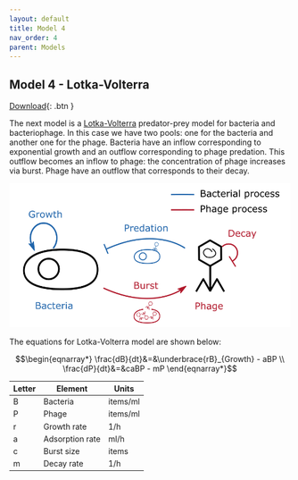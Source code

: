 ```yaml
---
layout: default
title: Model 4
nav_order: 4
parent: Models
---
```


## Model 4 - Lotka-Volterra

[Download](https://github.com/SergioCoboLopez/Workshop_ESA/blob/main/GoldSim_Models/Lotka_Volterra.gsm){: .btn }

The next model is a [Lotka-Volterra](https://en.wikipedia.org/wiki/Lotka%E2%80%93Volterra_equations) predator-prey model for bacteria and bacteriophage.
In this case we have two pools: one for the bacteria and another one for the phage.
Bacteria have an inflow corresponding to exponential growth and an outflow corresponding to phage predation. This outflow becomes an inflow to phage: the concentration of phage
increases via burst. Phage have an outflow that corresponds to their decay.

![Lotka-Volterra](../figures/Lotka_Volterra_Diagram.png "Courtesy of GoldSim")


The equations for Lotka-Volterra model are shown below:

$$\begin{eqnarray*}
\frac{dB}{dt}&=&\underbrace{rB}_{Growth} - aBP \\
\frac{dP}{dt}&=&caBP - mP
\end{eqnarray*}$$


|Letter|Element     |Units  |
|----|----------|-------|
|    B|Bacteria    |items/ml|
|    P|Phage    |items/ml  |
|r    |Growth rate |1/h    |
|a    |Adsorption rate |ml/h|
|c    |Burst size |items    |
|m    |Decay rate |1/h|
